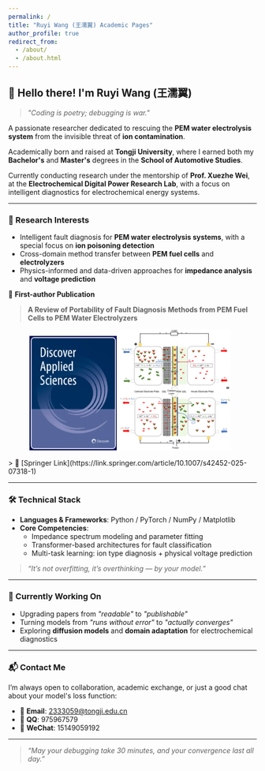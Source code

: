 ```yaml
---
permalink: /
title: "Ruyi Wang (王濡翼) Academic Pages"
author_profile: true
redirect_from: 
  - /about/
  - /about.html
---
```

## 👋 Hello there! I'm **Ruyi Wang (王濡翼)**

> *"Coding is poetry; debugging is war."*

A passionate researcher dedicated to rescuing the **PEM water electrolysis system** from the invisible threat of **ion contamination**.

Academically born and raised at **Tongji University**, where I earned both my **Bachelor's** and **Master's** degrees in the **School of Automotive Studies**.

Currently conducting research under the mentorship of **Prof. Xuezhe Wei**, at the **Electrochemical Digital Power Research Lab**, with a focus on intelligent diagnostics for electrochemical energy systems.

---

### 🧠 Research Interests
- Intelligent fault diagnosis for **PEM water electrolysis systems**, with a special focus on **ion poisoning detection**
- Cross-domain method transfer between **PEM fuel cells** and **electrolyzers**
- Physics-informed and data-driven approaches for **impedance analysis** and **voltage prediction**

📄 **First-author Publication**  
> **A Review of Portability of Fault Diagnosis Methods from PEM Fuel Cells to PEM Water Electrolyzers**
<p align="center">
  <img src="/images/综述论文期刊封面.png" alt="Figure 1" width="35%">
  <img src="/images/综述论文截图.png" alt="Figure 2" width="45%" style="margin-right: 10px;">
  
</p>
> 🔗 [Springer Link](https://link.springer.com/article/10.1007/s42452-025-07318-1)

---

### 🛠️ Technical Stack
- **Languages & Frameworks**: Python / PyTorch / NumPy / Matplotlib  
- **Core Competencies**:  
  - Impedance spectrum modeling and parameter fitting  
  - Transformer-based architectures for fault classification  
  - Multi-task learning: ion type diagnosis + physical voltage prediction  

> *“It’s not overfitting, it’s overthinking — by your model.”*

---

### 🧪 Currently Working On
- Upgrading papers from *"readable"* to *"publishable"*  
- Turning models from *"runs without error"* to *"actually converges"*  
- Exploring **diffusion models** and **domain adaptation** for electrochemical diagnostics

---

### 📬 Contact Me
I’m always open to collaboration, academic exchange, or just a good chat about your model's loss function:
- 📧 **Email**: 2333059@tongji.edu.cn  
- 💬 **QQ**: 975967579  
- 📱 **WeChat**: 15149059192  

---

> _“May your debugging take 30 minutes, and your convergence last all day.”_

